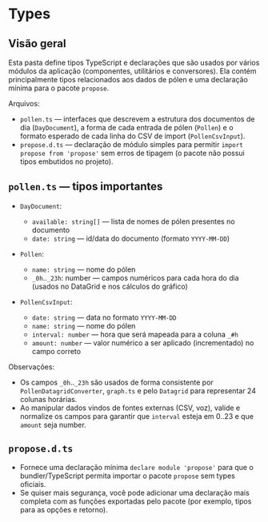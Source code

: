  # Types

## Visão geral

Esta pasta define tipos TypeScript e declarações que são usados por vários módulos da aplicação (componentes, utilitários e conversores). Ela contém principalmente tipos relacionados aos dados de pólen e uma declaração mínima para o pacote `propose`.

Arquivos:

- `pollen.ts` — interfaces que descrevem a estrutura dos documentos de dia (`DayDocument`), a forma de cada entrada de pólen (`Pollen`) e o formato esperado de cada linha do CSV de import (`PollenCsvInput`).
- `propose.d.ts` — declaração de módulo simples para permitir `import propose from 'propose'` sem erros de tipagem (o pacote não possui tipos embutidos no projeto).

## `pollen.ts` — tipos importantes

- `DayDocument`:
	- `available: string[]` — lista de nomes de pólen presentes no documento
	- `date: string` — id/data do documento (formato `YYYY-MM-DD`)

- `Pollen`:
	- `name: string` — nome do pólen
	- `_0h`..`_23h`: number — campos numéricos para cada hora do dia (usados no DataGrid e nos cálculos do gráfico)

- `PollenCsvInput`:
	- `date: string` — data no formato `YYYY-MM-DD`
	- `name: string` — nome do pólen
	- `interval: number` — hora que será mapeada para a coluna `_#h`
	- `amount: number` — valor numérico a ser aplicado (incrementado) no campo correto

Observações:

- Os campos `_0h`..`_23h` são usados de forma consistente por `PollenDatagridConverter`, `graph.ts` e pelo `Datagrid` para representar 24 colunas horárias.
- Ao manipular dados vindos de fontes externas (CSV, voz), valide e normalize os campos para garantir que `interval` esteja em 0..23 e que `amount` seja number.

## `propose.d.ts`

- Fornece uma declaração mínima `declare module 'propose'` para que o bundler/TypeScript permita importar o pacote `propose` sem types oficiais.
- Se quiser mais segurança, você pode adicionar uma declaração mais completa com as funções exportadas pelo pacote (por exemplo, tipos para as opções e retorno).

